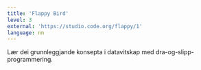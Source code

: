 ```yaml
---
title: 'Flappy Bird'
level: 3
external: 'https://studio.code.org/flappy/1'
language: nn
---
```


Lær dei grunnleggjande konsepta i datavitskap med 
dra-og-slipp-programmering.
